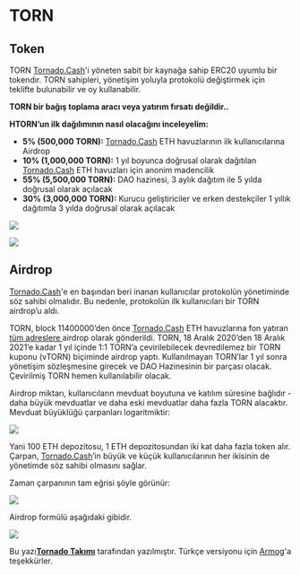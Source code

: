 # TORN

## Token

TORN [Tornado.Cash](https://tornado.cash)'i yöneten sabit bir kaynağa sahip ERC20 uyumlu bir tokendır. TORN sahipleri, yönetişim yoluyla protokolü değiştirmek için teklifte bulunabilir ve oy kullanabilir.

**TORN bir bağış toplama aracı veya yatırım fırsatı değildir..**

**HTORN’un ilk dağılımının nasıl olacağını inceleyelim:**

* **5% (500,000 TORN):** [Tornado.Cash](https://tornado.cash) ETH havuzlarının ilk kullanıcılarına Airdrop
* **10% (1,000,000 TORN):** 1 yıl boyunca doğrusal olarak dağıtılan [Tornado.Cash](https://tornado.cash) ETH havuzları için anonim madencilik
* **55% (5,500,000 TORN):** DAO hazinesi, 3 aylık dağıtım ile 5 yılda doğrusal olarak açılacak
* **30% (3,000,000 TORN):** Kurucu geliştiriciler ve erken destekçiler 1 yıllık dağıtımla 3 yılda doğrusal olarak açılacak

![](../.gitbook/assets/1-bjggju1rn4\_qoxgcljfneq.png)

![](../.gitbook/assets/1-gmc0jw8zr5xfvrk5zyqmya.png)

## Airdrop 

[Tornado.Cash](https://tornado.cash)'e en başından beri inanan kullanıcılar protokolün yönetiminde söz sahibi olmalıdır. Bu nedenle, protokolün ilk kullanıcıları bir TORN airdrop’u aldı.

TORN, block 11400000’den önce [Tornado.Cash](https://tornado.cash) ETH havuzlarına fon yatıran [tüm adreslere ](https://github.com/tornadocash/airdrop/blob/master/airdrop.csv) airdrop olarak gönderildi. TORN, 18 Aralık 2020’den 18 Aralık 2021’e kadar 1 yıl içinde 1:1 TORN’a çevirilebilecek devredilemez bir TORN kuponu (vTORN) biçiminde airdrop yaptı. Kullanılmayan TORN’lar 1 yıl sonra yönetişim sözleşmesine girecek ve DAO Hazinesinin bir parçası olacak. Çevirilmiş TORN hemen kullanılabilir olacak.

Airdrop miktarı, kullanıcıların mevduat boyutuna ve katılım süresine bağlıdır - daha büyük mevduatlar ve daha eski mevduatlar daha fazla TORN alacaktır. Mevduat büyüklüğü çarpanları logaritmiktir:

![](../.gitbook/assets/1-ogfrad8p3gez14zh4jndiq-2x.png)

Yani 100 ETH depozitosu, 1 ETH depozitosundan iki kat daha fazla token alır. Çarpan, [Tornado.Cash](https://tornado.cash)’in büyük ve küçük kullanıcılarının her ikisinin de yönetimde söz sahibi olmasını sağlar.

Zaman çarpanının tam eğrisi şöyle görünür:

![](../.gitbook/assets/1-bje88nlnkbe29-zcs5agkw-2x.png)

Airdrop formülü aşağıdaki gibidir.

![](../.gitbook/assets/1-megm4amqrrkx0qxva9iska-2x.png)

Bu yazı[**Tornado Takımı**](https://tornado-cash.medium.com/tornado-cash-governance-proposal-a55c5c7d0703) tarafından yazılmıştır.
Türkçe versiyonu için [Armog](https://twitter.com/armogedd0n)'a teşekkürler.
